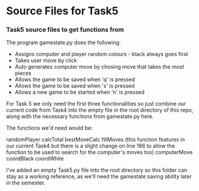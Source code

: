 # Source Files for Task5
### Task5 source files to get functions from

The program gamestate.py does the following:

 * Assigns computer and player random colours - black always goes first
 * Takes user move by click
 * Auto generates computer move by chosing move that takes the most pieces
 * Allows the game to be saved when 'q' is pressed
 * Allows the game to be saved when 's' is pressed
 * Allows a new game to be started when 'n' is pressed

For Task 5 we only need the first three functionalities so just combine our current code from Task4 into the empty file in the root directory of this repo, along with the necessary functions from gamestate.py here.

The functions we'd need would be:

randomPlayer
calcTotal
bestMoveCalc
fillMoves (this function features in our current Task4 but there is a slight change on line 186 to allow the function to be used to search for the computer's moves too)
computerMove
coordBlack
coordWhite

I've added an empty Task5.py file into the root directory so this folder can stay as a working reference, as we'll need the gamestate saving ability later in the semester.
